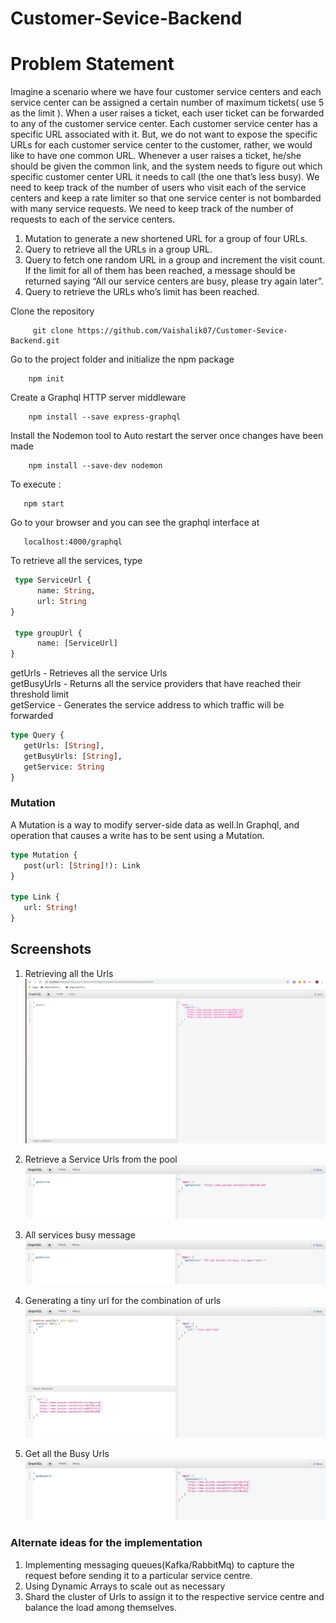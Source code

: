 # Customer-Sevice-Backend
# Problem Statement
Imagine a scenario where we have four customer service centers and each service center can
be assigned a certain number of maximum tickets( use 5 as the limit ).
When a user raises a ticket, each user ticket can be forwarded to any of the customer service
center. Each customer service center has a specific URL associated with it. But, we do not want
to expose the specific URLs for each customer service center to the customer, rather, we would
like to have one common URL.
Whenever a user raises a ticket, he/she should be given the common link, and the system
needs to figure out which specific customer center URL it needs to call (the one that’s less
busy). We need to keep track of the number of users who visit each of the service centers and
keep a rate limiter so that one service center is not bombarded with many service requests. We
need to keep track of the number of requests to each of the service centers.
1. Mutation to generate a new shortened URL for a group of four URLs.
2. Query to retrieve all the URLs in a group URL.
3. Query to fetch one random URL in a group and increment the visit count. If the limit for
all of them has been reached, a message should be returned saying “All our service
centers are busy, please try again later”.
4. Query to retrieve the URLs who’s limit has been reached.

Clone the repository 
              
         git clone https://github.com/Vaishalik07/Customer-Sevice-Backend.git
 
Go to the project folder and initialize the npm package

        npm init

Create a Graphql HTTP server middleware
          
        npm install --save express-graphql

Install the Nodemon tool to Auto restart the server once changes have been made
        
        npm install --save-dev nodemon

To execute :
        
       npm start

Go to your browser and you can see the graphql interface at

       localhost:4000/graphql

To retrieve all the services, type 
       
```graphql
 type ServiceUrl {
      name: String,
      url: String
}
          
 type groupUrl {
      name: [ServiceUrl]
}
 ``` 
 

getUrls - Retrieves all the service Urls </br>
getBusyUrls - Returns all the service providers that have reached their threshold limit </br>
getService - Generates the service address to which traffic will be forwarded </br>

```graphql
type Query {
   getUrls: [String],
   getBusyUrls: [String],
   getService: String
}
``` 

### Mutation
A Mutation is a way to modify server-side data as well.In Graphql, and operation that causes a write has to be sent using a Mutation. 

```graphql
type Mutation {
   post(url: [String]!): Link
}

type Link {
   url: String!
}
 ``` 

## Screenshots

1. Retrieving all the Urls
![Alt Text](https://github.com/Vaishalik07/Customer-Sevice-Backend/blob/master/Screenshots/SS01.png)

2. Retrieve a Service Urls from the pool
![Alt Text](https://github.com/Vaishalik07/Customer-Sevice-Backend/blob/master/Screenshots/SS02.jpeg)

3. All services busy message
![Alt Text](https://github.com/Vaishalik07/Customer-Sevice-Backend/blob/master/Screenshots/SS03.jpeg)

4. Generating a tiny url for the combination of urls
![Alt text](https://github.com/Vaishalik07/Customer-Sevice-Backend/blob/master/Screenshots/SS04.jpeg)

5. Get all the Busy Urls
![Alt text](https://github.com/Vaishalik07/Customer-Sevice-Backend/blob/master/Screenshots/SS05.jpeg)

### Alternate ideas for the implementation
1. Implementing messaging queues(Kafka/RabbitMq) to capture the request before sending it to a particular service centre.</br>
2. Using Dynamic Arrays to scale out as necessary
3. Shard the cluster of Urls to assign it to the respective service centre and balance the load among themselves.


        
            
